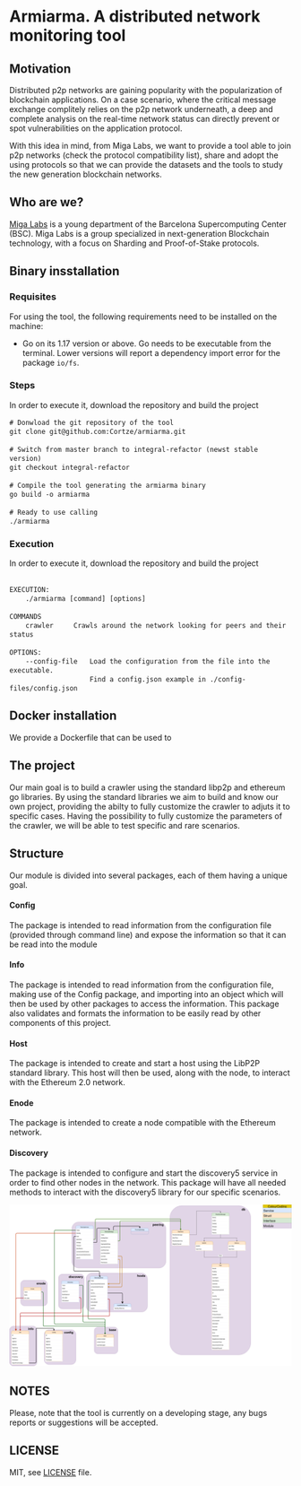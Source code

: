 # Armiarma. A distributed network monitoring tool

## Motivation
Distributed p2p networks are gaining popularity with the popularization of blockchain applications. On a case scenario, where the critical message exchange complitely relies on the p2p network underneath, a deep and complete analysis on the real-time network status can directly prevent or spot vulnerabilities on the application protocol.

With this idea in mind, from Miga Labs, we want to provide a tool able to join p2p networks (check the protocol compatibility list), share and adopt the using protocols so that we can provide the datasets and the tools to study the new generation blockchain networks.

## Who are we?
[Miga Labs](http://migalabs.es/) is a young department of the Barcelona Supercomputing Center (BSC). Miga Labs is a group specialized in next-generation Blockchain technology, with a focus on Sharding and Proof-of-Stake protocols.

## Binary insstallation

### Requisites
For using the tool, the following requirements need to be installed on the machine:
- Go on its 1.17 version or above. Go needs to be executable from the terminal. Lower versions will report a dependency import error for the package `io/fs`.


### Steps
In order to execute it, download the repository and build the project
```
# Donwload the git repository of the tool
git clone git@github.com:Cortze/armiarma.git

# Switch from master branch to integral-refactor (newst stable version)
git checkout integral-refactor

# Compile the tool generating the armiarma binary
go build -o armiarma

# Ready to use calling
./armiarma

```

### Execution
In order to execute it, download the repository and build the project
```

EXECUTION:
    ./armiarma [command] [options]

COMMANDS
    crawler     Crawls around the network looking for peers and their status

OPTIONS:
    --config-file   Load the configuration from the file into the executable.
                    Find a config.json example in ./config-files/config.json

```
## Docker installation
We provide a Dockerfile that can be used to 

## The project

Our main goal is to build a crawler using the standard libp2p and ethereum go libraries.
By using the standard libraries we aim to build and know our own project, providing the abilty to fully customize the crawler to adjuts it to specific cases.
Having the possibility to fully customize the parameters of the crawler, we will be able to test specific and rare scenarios.

## Structure

Our module is divided into several packages, each of them having a unique goal.

#### Config
The package is intended to read information from the configuration file (provided through command line) and expose the information so that it can be read into the module

#### Info
The package is intended to read information from the configuration file, making use of the Config package, and importing into an object which will then be used by other packages to access the information. This package also validates and formats the information to be easily read by other components of this project.

#### Host
The package is intended to create and start a host using the LibP2P standard library. This host will then be used, along with the node, to interact with the Ethereum 2.0 network.

#### Enode
The package is intended to create a node compatible with the Ethereum network.

#### Discovery
The package is intended to configure and start the discovery5 service in order to find other nodes in the network.
This package will have all needed methods to interact with the discovery5 library for our specific scenarios.


![alt text](https://github.com/Cortze/armiarma/blob/integral-refactor/doc/modules/Armiarma_packages.drawio.png)

## NOTES
Please, note that the tool is currently on a developing stage, any bugs reports or suggestions will be accepted.

## LICENSE
MIT, see [LICENSE](https://github.com/Cortze/armiarma/blob/master/LICENSE) file.
